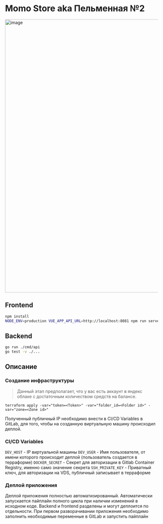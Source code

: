 # Momo Store aka Пельменная №2

<img width="900" alt="image" src="https://user-images.githubusercontent.com/9394918/167876466-2c530828-d658-4efe-9064-825626cc6db5.png">

## Frontend

```bash
npm install
NODE_ENV=production VUE_APP_API_URL=http://localhost:8081 npm run serve
```

## Backend

```bash
go run ./cmd/api
go test -v ./... 
```

## Описание

### Создание инфраструктуры

> Данный этап предполагает, что у вас есть аккаунт в яндекс облаке с достаточным количеством средств на балансе.

`terraform apply -var="token=<Token>" -var="folder_id=<Folder id>" -var="zone=<Zone id>"`

Полученный публичный IP необходимо внести в CI/CD Variables в GitLab, для того, чтобы на созданную виртуальную 
машину происходил деплой.

### CI/CD Variables
`DEV_HOST` - IP виртуальной машины
`DEV_USER` - Имя пользователя, от имени которого происходит деплой (пользователь создается в терраформе)
`DOCKER_SECRET` - Секрет для авторизации в Gitlab Container Registry, именно само значение секрета
`SSH_PRIVATE_KEY` - Приватный ключ, для авторизации на VDS, публичный записывает в терраформе

### Деплой приложения

Деплой приложения полностью автоматизированный. Автоматически запускается пайплайн полного цикла при наличии 
изменений в исходном коде. Backend и frontend разделены и могут деплоится по отдельности.
При первом разворачивании приложения необходимо заполнить необходимые переменные в GitLab и запустить пайплайн